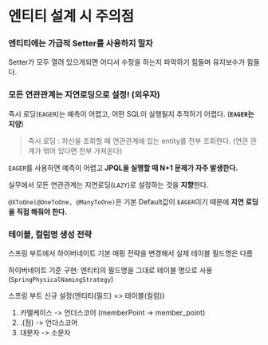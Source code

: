 엔티티 설계 시 주의점
===

### 엔티티에는 가급적 Setter를 사용하지 말자

Setter가 모두 열려 있으게되면 어디서 수정을 하는지 파악하기 힘들며 유지보수가 힘들다.

### 모든 연관관계는 지연로딩으로 설정! (외우자)

즉시 로딩(`EAGER`)는 예측이 어렵고, 어떤 SQL이 실행될지 추적하기 어렵다. (**`EAGER`는 지양**)
> 즉시 로딩 : 자신을 조회할 때 연관관계에 있는 entity를 전부 조회한다. (연관 관계가 엮어 있다면 전부 가져온다)

`EAGER`를 사용하면 예측이 어렵고 **JPQL을 실행할 때 N+1 문제가 자주 발생한다.**

실무에서 모든 연관관계는 지연로딩(`LAZY`)로 설정하는 것을 **지향**한다.

`@XToOne(@OneToOne, @ManyToOne)`은 기본 Default값이 `EAGER`이기 때문에 **지연 로딩을 직접 해줘야 한다.**

### 테이블, 컬럼명 생성 전략

스프링 부트에서 하이버네이트 기본 매핑 전략을 변경해서 실제 테이블 필드명은 다름

하이버네이트 기준 구현: 엔티티의 필드명을 그대로 테이블 명으로 사용(`SpringPhysicalNamingStrategy`)

스프링 부트 신규 설정(엔티티(필드) => 테이블(컬럼))
1. 카멜케이스 -> 언더스코어 (memberPoint -> member_point)
2. .(점) -> 언더스코어
3. 대문자 -> 소문자